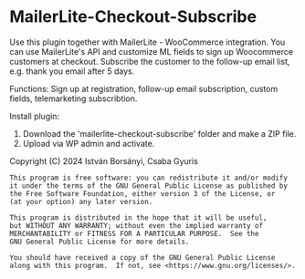 # MailerLite-Checkout-Subscribe

Use this plugin together with MailerLite - WooCommerce integration.
You can use MailerLite's API and customize ML fields to sign up Woocommerce customers at checkout.
Subscribe the customer to the follow-up email list, e.g. thank you email after 5 days.

Functions: Sign up at registration, follow-up email subscription, custom fields, telemarketing subscribtion.

Install plugin:
1. Download the 'mailerlite-checkout-subscribe' folder and make a ZIP file.
2. Upload via WP admin and activate.
   
Copyright (C) 2024 István Borsányi, Csaba Gyuris

    This program is free software: you can redistribute it and/or modify
    it under the terms of the GNU General Public License as published by
    the Free Software Foundation, either version 3 of the License, or
    (at your option) any later version.

    This program is distributed in the hope that it will be useful,
    but WITHOUT ANY WARRANTY; without even the implied warranty of
    MERCHANTABILITY or FITNESS FOR A PARTICULAR PURPOSE.  See the
    GNU General Public License for more details.

    You should have received a copy of the GNU General Public License
    along with this program.  If not, see <https://www.gnu.org/licenses/>.
